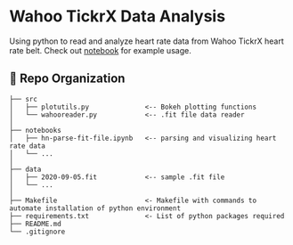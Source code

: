 # Wahoo TickrX Data Analysis
Using python to read and analyze heart rate data from Wahoo TickrX heart rate belt. Check out [notebook](https://nbviewer.jupyter.org/github/hnagib/Wahoo-Tickrs-Logs/blob/master/notebooks/hn-parse-fit-file.ipynb) for example usage. 

:open_file_folder: Repo Organization
--------------------------------

    ├── src                
    │   ├── plotutils.py              <-- Bokeh plotting functions    
    │   └── wahooreader.py            <-- .fit file data reader
    │
    ├── notebooks          
    │   ├── hn-parse-fit-file.ipynb   <-- parsing and visualizing heart rate data         
    │   └── ...            
    │
    ├── data               
    │   ├── 2020-09-05.fit            <-- sample .fit file      
    │   └── ... 
    │
    ├── Makefile                      <- Makefile with commands to automate installation of python environment
    ├── requirements.txt              <- List of python packages required     
    ├── README.md
    └── .gitignore         
